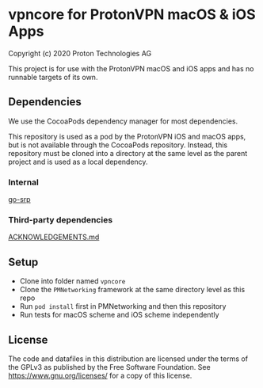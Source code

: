 # vpncore for ProtonVPN macOS & iOS Apps

Copyright (c) 2020 Proton Technologies AG

This project is for use with the ProtonVPN macOS and iOS apps and has no runnable targets of its own.

## Dependencies

We use the CocoaPods dependency manager for most dependencies.

This repository is used as a pod by the ProtonVPN iOS and macOS apps, but is not available through the CocoaPods repository. Instead, this repository must be cloned into a directory at the same level as the parent project and is used as a local dependency.

### Internal

[go-srp](https://github.com/ProtonMail/go-srp)

### Third-party dependencies

[ACKNOWLEDGEMENTS.md](ACKNOWLEDGEMENTS.md)

## Setup

- Clone into folder named `vpncore`
- Clone the `PMNetworking` framework at the same directory level as this repo
- Run `pod install` first in PMNetworking and then this repository
- Run tests for macOS scheme and iOS scheme independently

## License

The code and datafiles in this distribution are licensed under the terms of the GPLv3 as published by the Free Software Foundation. See <https://www.gnu.org/licenses/> for a copy of this license.
